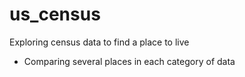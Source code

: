 # us_census
Exploring census data to find a place to live
- Comparing several places in each category of data
